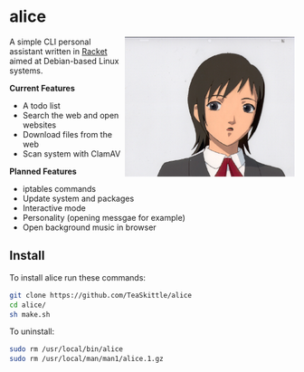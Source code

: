 # alice

<img src ="alice.jpeg" align="right" alt="Alice logo" width="300">

A simple CLI personal assistant written in [Racket](https://racket-lang.org/) aimed at Debian-based Linux systems.

**Current Features**

+ A todo list
+ Search the web and open websites
+ Download files from the web
+ Scan system with ClamAV

**Planned Features**

+ iptables commands
+ Update system and packages
+ Interactive mode
+ Personality (opening messgae for example)
+ Open background music in browser

## Install

To install alice run these commands:
```Bash
git clone https://github.com/TeaSkittle/alice
cd alice/
sh make.sh
```

To uninstall:
```Bash
sudo rm /usr/local/bin/alice
sudo rm /usr/local/man/man1/alice.1.gz
```
